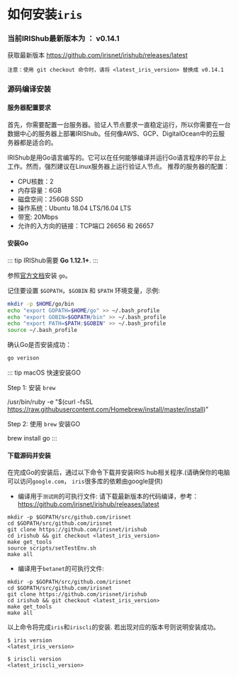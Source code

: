 # 如何安装`iris`

### 当前IRIShub最新版本为 ： v0.14.1
获取最新版本 https://github.com/irisnet/irishub/releases/latest
```
注意：使用 git checkout 命令时，请将 <latest_iris_version> 替换成 v0.14.1
```

### 源码编译安装

#### 服务器配置要求

首先，你需要配置一台服务器。验证人节点要求一直稳定运行，所以你需要在一台数据中心的服务器上部署IRIShub。任何像AWS、GCP、DigitalOcean中的云服务器都是适合的。

IRIShub是用Go语言编写的。它可以在任何能够编译并运行Go语言程序的平台上工作。然而，强烈建议在Linux服务器上运行验证人节点。
推荐的服务器的配置：

* CPU核数：2
* 内存容量：6GB
* 磁盘空间：256GB SSD
* 操作系统：Ubuntu 18.04 LTS/16.04 LTS
* 带宽: 20Mbps
* 允许的入方向的链接：TCP端口 26656 和 26657


#### 安装Go

::: tip
IRIShub需要 **Go 1.12.1+**.
:::

参照[官方文档](https://golang.org/doc/install)安装 `go`。

记住要设置 `$GOPATH`，`$GOBIN` 和 `$PATH` 环境变量，示例:
```bash
mkdir -p $HOME/go/bin
echo "export GOPATH=$HOME/go" >> ~/.bash_profile
echo "export GOBIN=$GOPATH/bin" >> ~/.bash_profile
echo "export PATH=$PATH:$GOBIN" >> ~/.bash_profile
source ~/.bash_profile
```

确认Go是否安装成功：
```bash
go verison
```

::: tip
macOS 快速安装GO

Step 1: 安装 `brew`

/usr/bin/ruby -e "$(curl -fsSL https://raw.githubusercontent.com/Homebrew/install/master/install)"

Step 2: 使用 `brew` 安装GO

brew install go
:::

#### 下载源码并安装

在完成Go的安装后，通过以下命令下载并安装IRIS hub相关程序.(请确保你的电脑可以访问`google.com`， `iris`很多库的依赖由google提供)

* 编译用于`测试网`的可执行文件:
请下载最新版本的代码编译，参考：https://github.com/irisnet/irishub/releases/latest
```
mkdir -p $GOPATH/src/github.com/irisnet
cd $GOPATH/src/github.com/irisnet
git clone https://github.com/irisnet/irishub
cd irishub && git checkout <latest_iris_version>
make get_tools
source scripts/setTestEnv.sh
make all
```

* 编译用于`betanet`的可执行文件:
```
mkdir -p $GOPATH/src/github.com/irisnet
cd $GOPATH/src/github.com/irisnet
git clone https://github.com/irisnet/irishub
cd irishub && git checkout <latest_iris_version>
make get_tools
make all
```

以上命令将完成`iris`和`iriscli`的安装. 若出现对应的版本号则说明安装成功。

```
$ iris version
<latest_iris_version>
    
$ iriscli version
<latest_iriscli_version>
```
